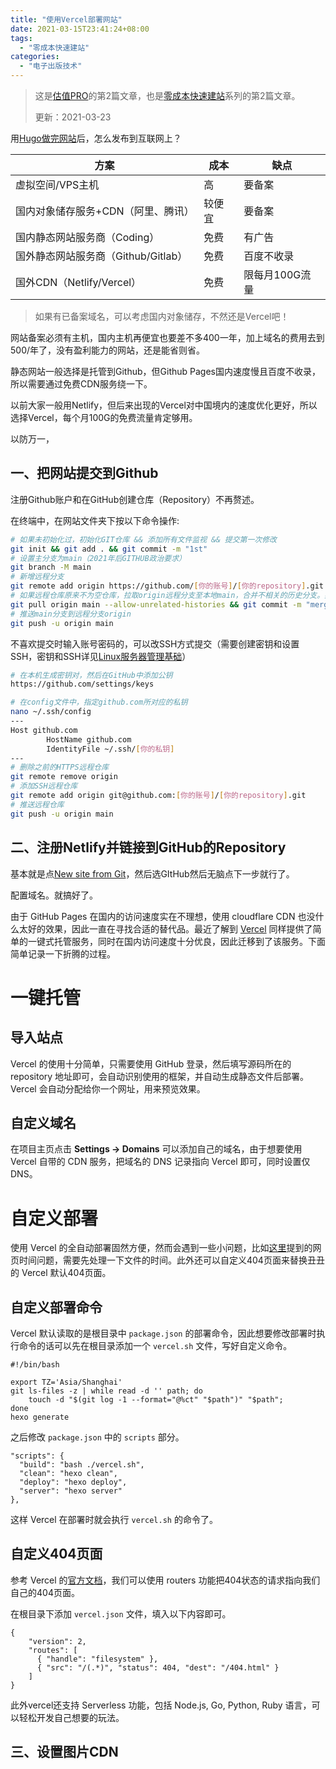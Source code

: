 ```yaml
---
title: "使用Vercel部署网站"
date: 2021-03-15T23:41:24+08:00
tags:
  - "零成本快速建站"
categories:
  - "电子出版技术"
---
```


> 这是[估值PRO](guzhi.pro)的第2篇文章，也是[零成本快速建站](/tags/零成本快速建站/)系列的第2篇文章。
>
> 更新：2021-03-23

用[Hugo做完网站](../用静态网站生成器HUGO/)后，怎么发布到互联网上？

| 方案                                | 成本   | 缺点           |
| ----------------------------------- | ------ | -------------- |
| 虚拟空间/VPS主机                    | 高     | 要备案         |
| 国内对象储存服务+CDN（阿里、腾讯）  | 较便宜 | 要备案         |
| 国内静态网站服务商（Coding）        | 免费   | 有广告         |
| 国外静态网站服务商（Github/Gitlab） | 免费   | 百度不收录     |
| 国外CDN（Netlify/Vercel）           | 免费   | 限每月100G流量 |

> 如果有已备案域名，可以考虑国内对象储存，不然还是Vercel吧！

<!--more-->

网站备案必须有主机，国内主机再便宜也要差不多400一年，加上域名的费用去到500/年了，没有盈利能力的网站，还是能省则省。

静态网站一般选择是托管到Github，但Github Pages国内速度慢且百度不收录，所以需要通过免费CDN服务绕一下。

以前大家一般用Netlify，但后来出现的Vercel对中国境内的速度优化更好，所以选择Vercel，每个月100G的免费流量肯定够用。

以防万一，



## 一、把网站提交到Github

注册Github账户和在GitHub创建仓库（Repository）不再赘述。

在终端中，在网站文件夹下按以下命令操作:

```bash
# 如果未初始化过，初始化GIT仓库 && 添加所有文件监视 && 提交第一次修改
git init && git add . && git commit -m "1st"
# 设置主分支为main（2021年后GITHUB政治要求）
git branch -M main
# 新增远程分支
git remote add origin https://github.com/[你的账号]/[你的repository].git
# 如果远程仓库原来不为空仓库，拉取origin远程分支至本地main，合并不相关的历史分支。如果为空，忽略
git pull origin main --allow-unrelated-histories && git commit -m "merge remote"  
# 推送main分支到远程分支origin
git push -u origin main
```

不喜欢提交时输入账号密码的，可以改SSH方式提交（需要创建密钥和设置SSH，密钥和SSH详见[Linux服务器管理基础](../Linux服务器管理基础/)）

```bash
# 在本机生成密钥对，然后在GitHub中添加公钥
https://github.com/settings/keys

# 在config文件中，指定github.com所对应的私钥
nano ~/.ssh/config
---
Host github.com
        HostName github.com
        IdentityFile ~/.ssh/[你的私钥]
---        
# 删除之前的HTTPS远程仓库
git remote remove origin 
# 添加SSH远程仓库
git remote add origin git@github.com:[你的账号]/[你的repository].git
# 推送远程仓库
git push -u origin main
```

## 二、注册Netlify并链接到GitHub的Repository

基本就是点[New site from Git](https://app.netlify.com/start)，然后选GItHub然后无脑点下一步就行了。

配置域名。就搞好了。

由于 GitHub Pages 在国内的访问速度实在不理想，使用 cloudflare CDN 也没什么太好的效果，因此一直在寻找合适的替代品。最近了解到 [Vercel](https://vercel.com/) 同样提供了简单的一键式托管服务，同时在国内访问速度十分优良，因此迁移到了该服务。下面简单记录一下折腾的过程。



# 一键托管

## 导入站点

Vercel 的使用十分简单，只需要使用 GitHub 登录，然后填写源码所在的 repository 地址即可，会自动识别使用的框架，并自动生成静态文件后部署。Vercel 会自动分配给你一个网址，用来预览效果。

## 自定义域名

在项目主页点击 **Settings -> Domains** 可以添加自己的域名，由于想要使用 Vercel 自带的 CDN 服务，把域名的 DNS 记录指向 Vercel 即可，同时设置仅 DNS。

# 自定义部署

使用 Vercel 的全自动部署固然方便，然而会遇到一些小问题，比如[这里](https://editio.me/2019/hexo-CI-github-actions/)提到的网页时间问题，需要先处理一下文件的时间。此外还可以自定义404页面来替换丑丑的 Vercel 默认404页面。

## 自定义部署命令

Vercel 默认读取的是根目录中 `package.json` 的部署命令，因此想要修改部署时执行命令的话可以先在根目录添加一个 `vercel.sh` 文件，写好自定义命令。

```
#!/bin/bash

export TZ='Asia/Shanghai'
git ls-files -z | while read -d '' path; do 
    touch -d "$(git log -1 --format="@%ct" "$path")" "$path";
done
hexo generate
```

之后修改 `package.json` 中的 `scripts` 部分。

```
"scripts": {
  "build": "bash ./vercel.sh",
  "clean": "hexo clean",
  "deploy": "hexo deploy",
  "server": "hexo server"
},
```

这样 Vercel 在部署时就会执行 `vercel.sh` 的命令了。

## 自定义404页面

参考 Vercel 的[官方文档](https://vercel.com/docs/configuration#project/routes)，我们可以使用 routers 功能把404状态的请求指向我们自己的404页面。

在根目录下添加 `vercel.json` 文件，填入以下内容即可。

```
{
    "version": 2,
	"routes": [
	  { "handle": "filesystem" },
	  { "src": "/(.*)", "status": 404, "dest": "/404.html" } 
	]
}
```

此外vercel还支持 Serverless 功能，包括 Node.js, Go, Python, Ruby 语言，可以轻松开发自己想要的玩法。

## 三、设置图片CDN





